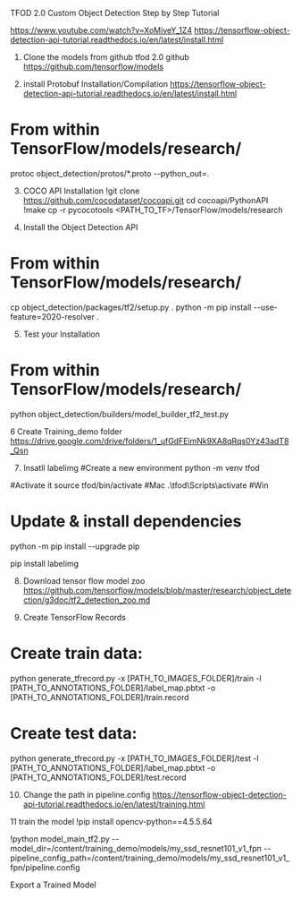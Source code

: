TFOD 2.0 Custom Object Detection Step by Step Tutorial

https://www.youtube.com/watch?v=XoMiveY_1Z4
https://tensorflow-object-detection-api-tutorial.readthedocs.io/en/latest/install.html

1. Clone the models from github
tfod 2.0 github
https://github.com/tensorflow/models

2. install Protobuf Installation/Compilation
https://tensorflow-object-detection-api-tutorial.readthedocs.io/en/latest/install.html

# From within TensorFlow/models/research/
protoc object_detection/protos/*.proto --python_out=.

3. COCO API Installation
!git clone https://github.com/cocodataset/cocoapi.git
cd cocoapi/PythonAPI
!make
cp -r pycocotools <PATH_TO_TF>/TensorFlow/models/research

4. Install the Object Detection API
# From within TensorFlow/models/research/
cp object_detection/packages/tf2/setup.py .
python -m pip install --use-feature=2020-resolver .

5. Test your Installation
# From within TensorFlow/models/research/
python object_detection/builders/model_builder_tf2_test.py

6  Create Training_demo folder
https://drive.google.com/drive/folders/1_ufGdFEimNk9XA8qRqs0Yz43adT8_Qsn


7.  Insatll labelimg
#Create a new environment
python -m venv tfod

#Activate it
source tfod/bin/activate  #Mac
.\tfod\Scripts\activate  #Win

# Update & install dependencies
python -m pip install --upgrade pip

pip install labelimg


8. Download tensor flow model zoo
https://github.com/tensorflow/models/blob/master/research/object_detection/g3doc/tf2_detection_zoo.md


9.  Create TensorFlow Records

# Create train data:
python generate_tfrecord.py -x [PATH_TO_IMAGES_FOLDER]/train -l [PATH_TO_ANNOTATIONS_FOLDER]/label_map.pbtxt -o [PATH_TO_ANNOTATIONS_FOLDER]/train.record

# Create test data:
python generate_tfrecord.py -x [PATH_TO_IMAGES_FOLDER]/test -l [PATH_TO_ANNOTATIONS_FOLDER]/label_map.pbtxt -o [PATH_TO_ANNOTATIONS_FOLDER]/test.record


10.  Change the path in pipeline.config
https://tensorflow-object-detection-api-tutorial.readthedocs.io/en/latest/training.html

11 train the model
!pip install opencv-python==4.5.5.64

!python model_main_tf2.py --model_dir=/content/training_demo/models/my_ssd_resnet101_v1_fpn --pipeline_config_path=/content/training_demo/models/my_ssd_resnet101_v1_fpn/pipeline.config


Export a Trained Model